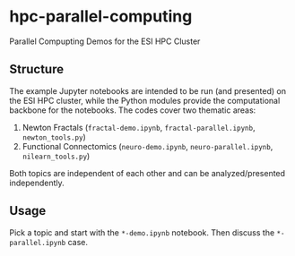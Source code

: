 <!--
Copyright (c) 2023 Ernst Strüngmann Institute (ESI) for Neuroscience
in Cooperation with Max Planck Society
SPDX-License-Identifier: CC-BY-NC-SA-1.0
-->

# hpc-parallel-computing
Parallel Compupting Demos for the ESI HPC Cluster

## Structure

The example Jupyter notebooks are intended to be run (and presented) on
the ESI HPC cluster, while the Python modules provide the computational
backbone for the notebooks. The codes cover two thematic areas:

1. Newton Fractals (`fractal-demo.ipynb`, `fractal-parallel.ipynb`, `newton_tools.py`)
2. Functional Connectomics (`neuro-demo.ipynb`, `neuro-parallel.ipynb`, `nilearn_tools.py`)

Both topics are independent of each other and can be analyzed/presented
independently.

## Usage

Pick a topic and start with the `*-demo.ipynb` notebook. Then discuss the
`*-parallel.ipynb` case.
